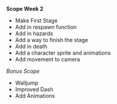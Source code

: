 **Scope Week 2**
- Make First Stage
- Add in respawn function
- Add in hazards 
- Add a way to finish the stage
- Add in death
- Add a character sprite and animations
- Add movement to camera

*Bonus Scope*
- Walljump
- Improved Dash
- Add Animations
